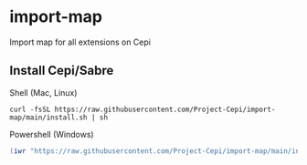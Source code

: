 # import-map
Import map for all extensions on Cepi

## Install Cepi/Sabre

Shell (Mac, Linux)
```shell
curl -fsSL https://raw.githubusercontent.com/Project-Cepi/import-map/main/install.sh | sh
```

Powershell (Windows)
```powershell
(iwr "https://raw.githubusercontent.com/Project-Cepi/import-map/main/install.ps1").Content | cmd /q
```

